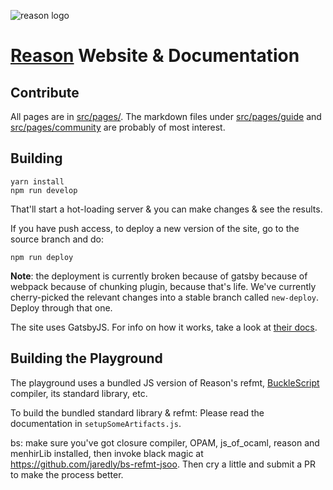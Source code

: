 ![reason logo](src/images/reason_200.png)

# [Reason](https://github.com/facebook/reason) Website & Documentation

## Contribute

All pages are in [src/pages/](src/pages/). The markdown files under [src/pages/guide](src/pages/guide/) and [src/pages/community](src/pages/community/) are probably of most interest.

## Building

```
yarn install
npm run develop
```

That'll start a hot-loading server & you can make changes & see the results.

If you have push access, to deploy a new version of the site, go to the source branch and do:

```
npm run deploy
```

**Note**: the deployment is currently broken because of gatsby because of webpack because of chunking plugin, because that's life. We've currently cherry-picked the relevant changes into a stable branch called `new-deploy`. Deploy through that one.

The site uses GatsbyJS. For info on how it works, take a look at [their docs](https://www.gatsbyjs.org/docs/).

## Building the Playground

The playground uses a bundled JS version of Reason's refmt, [BuckleScript](https://github.com/BuckleScript/bucklescript) compiler, its standard library, etc.

To build the bundled standard library & refmt: Please read the documentation in `setupSomeArtifacts.js`.

bs: make sure you've got closure compiler, OPAM, js_of_ocaml, reason and menhirLib installed, then invoke black magic at https://github.com/jaredly/bs-refmt-jsoo. Then cry a little and submit a PR to make the process better.
